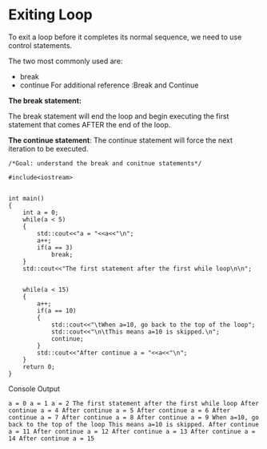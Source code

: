# Exiting Loop

To exit a loop before it completes its normal sequence, we need to use control statements.

The two most commonly used are:

* break
* continue
For additional reference :Break and Continue

**The break statement:**

The break statement will end the loop and begin executing the first statement that comes AFTER the end of the loop.

**The continue statement**: The continue statement will force the next iteration to be executed.

```
/*Goal: understand the break and conitnue statements*/

#include<iostream>


int main()
{
    int a = 0;
    while(a < 5)
    {
        std::cout<<"a = "<<a<<"\n";       
        a++;
        if(a == 3)
            break;
    }
    std::cout<<"The first statement after the first while loop\n\n";
    
    
    while(a < 15)
    {
        a++;
        if(a == 10)
        {
            std::cout<<"\tWhen a=10, go back to the top of the loop";
            std::cout<<"\n\tThis means a=10 is skipped.\n";
            continue;
        }
        std::cout<<"After continue a = "<<a<<"\n";           
    }
    return 0;
}
```

Console Output 
```
a = 0 a = 1 a = 2 The first statement after the first while loop After continue a = 4 After continue a = 5 After continue a = 6 After continue a = 7 After continue a = 8 After continue a = 9 When a=10, go back to the top of the loop This means a=10 is skipped. After continue a = 11 After continue a = 12 After continue a = 13 After continue a = 14 After continue a = 15
```
